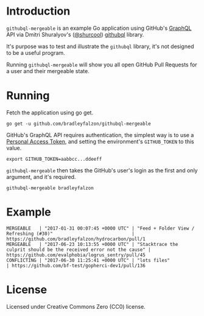 
# Introduction

`githubql-mergeable` is an example Go application using GitHub's [GraphQL](https://developer.github.com/v4/) API via
Dmitri Shuralyov's ([@shurcool](https://github.com/shurcooL)) [githubql](https://github.com/shurcooL/githubql) library.

It's purpose was to test and illustrate the `githubql` library, it's not designed to be a useful program.

Running `githubql-mergeable` will show you all open GitHub Pull Requests for a user and their mergeable state.

# Running

Fetch the application using go get.

```
go get -u github.com/bradleyfalzon/githubql-mergeable
```

GitHub's GraphQL API requires authentication, the simplest way is to use a [Personal Access
Token](https://github.com/settings/tokens), and setting the environment's `GITHUB_TOKEN` to this value.

```
export GITHUB_TOKEN=aabbcc...ddeeff
```

`githubql-mergeable` then takes the GitHub's user's login as the first and only argument, and it's required.

```
githubql-mergeable bradleyfalzon
```

# Example

```
MERGEABLE   | "2017-01-31 00:07:45 +0000 UTC" | "Feed + Folder View / Refreshing (#30)"                             | https://github.com/bradleyfalzon/hydrocarbon/pull/1
MERGEABLE   | "2017-06-23 10:13:55 +0000 UTC" | "Stacktrace the culprit should be the received error not the cause" | https://github.com/evalphobia/logrus_sentry/pull/45
CONFLICTING | "2017-06-30 11:25:41 +0000 UTC" | "lots files"                                                        | https://github.com/bf-test/gopherci-dev1/pull/136
```

# License

Licensed under Creative Commons Zero (CC0) license.
